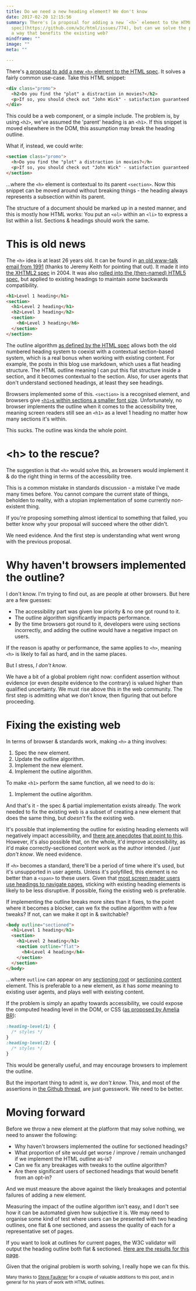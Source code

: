 ```yaml
---
title: Do we need a new heading element? We don't know
date: 2017-02-20 12:15:56
summary: There's [a proposal for adding a new `<h>` element to the HTML
  spec](https://github.com/w3c/html/issues/774), but can we solve the problem in
  a way that benefits the existing web?
mindframe: ""
image: ""
meta: ""

---
```


There's [a proposal to add a new `<h>` element to the HTML spec](https://github.com/w3c/html/issues/774). It solves a fairly common use-case. Take this HTML snippet:

```html
<div class="promo">
  <h2>Do you find the "plot" a distraction in movies?</h2>
  <p>If so, you should check out "John Wick" - satisfaction guaranteed!</p>
</div>
```

This could be a web component, or a simple include. The problem is, by using `<h2>`, we've assumed the 'parent' heading is an `<h1>`. If this snippet is moved elsewhere in the DOM, this assumption may break the heading outline.

What if, instead, we could write:

```html
<section class="promo">
  <h>Do you find the "plot" a distraction in movies?</h>
  <p>If so, you should check out "John Wick" - satisfaction guaranteed!</p>
</section>
```

…where the `<h>` element is contextual to its parent `<section>`. Now this snippet can be moved around without breaking things - the heading always represents a subsection within its parent.

The structure of a document should be marked up in a nested manner, and this is mostly how HTML works: You put an `<ol>` within an `<li>` to express a list within a list. Sections & headings should work the same.

# This is old news

The `<h>` idea is at least 26 years old. It can be found in [an old www-talk email from 1991](https://lists.w3.org/Archives/Public/www-talk/1991SepOct/0003.html) (thanks to Jeremy Keith for pointing that out). It made it into [the XHTML2 spec](https://www.w3.org/TR/2004/WD-xhtml2-20040722/mod-structural.html#sec_8.5.) in 2004. It was also [rolled into the (then-named) HTML5 spec](https://html.spec.whatwg.org/multipage/semantics.html#headings-and-sections), but applied to existing headings to maintain *some* backwards compatibility.

```html
<h1>Level 1 heading</h1>
<section>
  <h1>Level 2 heading</h1>
  <h2>Level 3 heading</h2>
  <section>
    <h6>Level 3 heading</h6>
  </section>
</section>
```

The outline algorithm [as defined by the HTML spec](https://html.spec.whatwg.org/multipage/semantics.html#headings-and-sections) allows both the old numbered heading system to coexist with a contextual section-based system, which is a real bonus when working with existing content. For example, the posts in this blog use markdown, which uses a flat heading structure. The HTML outline meaning I can put this flat structure inside a section, and it becomes contextual to the section. Also, for user agents that don't understand sectioned headings, at least they see headings.

Browsers implemented some of this. `<section>` is a recognised element, and browsers give [`<h1>`s within sections a smaller font size](https://jsbin.com/jucorev/edit?html,output). Unfortunately, no browser implements the outline when it comes to the accessibility tree, meaning screen readers still see an `<h1>` as a level 1 heading no matter how many sections it's within.

This sucks. The outline was kinda the whole point.

# &lt;h&gt; to the rescue?

The suggestion is that `<h>` would solve this, as browsers would implement it & do the right thing in terms of the accessibility tree.

This is a common mistake in standards discussion - a mistake I've made many times before. You cannot compare the current state of things, beholden to reality, with a utopian implementation of some currently non-existent thing.

If you're proposing something almost identical to something that failed, you better know why your proposal will succeed where the other didn't.

We need evidence. And the first step is understanding what went wrong with the previous proposal.

# Why haven't browsers implemented the outline?

I don't know. I'm trying to find out, as are people at other browsers. But here are a few guesses:

* The accessibility part was given low priority & no one got round to it.
* The outline algorithm significantly impacts performance.
* By the time browsers got round to it, developers were using sections incorrectly, and adding the outline would have a negative impact on users.

If the reason is apathy or performance, the same applies to `<h>`, meaning `<h>` is likely to fail as hard, and in the same places.

But I stress, *I don't know*.

We have a bit of a global problem right now: confident assertion without evidence (or even despite evidence to the contrary) is valued higher than qualified uncertainty. We must rise above this in the web community. The first step is admitting what we don't know, then figuring that out before proceeding.

# Fixing the existing web

In terms of browser & standards work, making `<h>` a thing involves:

1. Spec the new element.
1. Update the outline algorithm.
1. Implement the new element.
1. Implement the outline algorithm.

To make `<h1>` perform the same function, all we need to do is:

1. Implement the outline algorithm.

And that's it - the spec & partial implementation exists already. The work needed to fix the existing web is a subset of creating a new element that does the same thing, but *doesn't* fix the existing web.

It's possible that implementing the outline for existing heading elements will negatively impact accessibility, and [there are anecdotes](https://twitter.com/stevefaulkner/status/833661375356481538) [that point to this](https://github.com/w3c/html/issues/774#issuecomment-278382514). However, it's also possible that, on the whole, it'd improve accessibility, as it'd make correctly-sectioned content work as the author intended. *I just don't know*. We need evidence.

If `<h>` becomes a standard, there'll be a period of time where it's used, but it's unsupported in user agents. Unless it's polyfilled, this element is no better than a `<span>` to these users. Given that [most screen reader users use headings to navigate pages](http://webaim.org/projects/screenreadersurvey5/#finding), sticking with existing heading elements is likely to be less disruptive. If possible, fixing the existing web is preferable.

If implementing the outline breaks more sites than it fixes, to the point where it becomes a blocker, can we fix the outline algorithm with a few tweaks? If not, can we make it opt in & switchable?

```html
<body outline="sectioned">
  <h1>Level 1 heading</h1>
  <section>
    <h1>Level 2 heading</h1>
    <section outline="flat">
      <h4>Level 4 heading</h4>
    </section>
  </section>
</body>
```

…where `outline` can appear on any [sectioning root](https://html.spec.whatwg.org/multipage/semantics.html#sectioning-root) or [sectioning content](https://html.spec.whatwg.org/multipage/dom.html#sectioning-content-2) element. This is preferable to a new element, as it has *some* meaning to existing user agents, and plays well with existing content.

If the problem is simply an apathy towards accessibility, we could expose the computed heading level in the DOM, or CSS ([as proposed by Amelia BR](https://github.com/w3c/html/issues/774#issuecomment-278404905)):

```css
:heading-level(1) {
  /* styles */
}
:heading-level(2) {
  /* styles */
}
```

This would be generally useful, and may encourage browsers to implement the outline.

But the important thing to admit is, *we don't know*. This, and most of the assertions in [the Github thread](https://github.com/w3c/html/issues/774), are just guesswork. We need to be better.

# Moving forward

Before we throw a new element at the platform that may solve nothing, we need to answer the following:

* Why haven't browsers implemented the outline for sectioned headings?
* What proportion of site would get worse / improve / remain unchanged if we implement the HTML outline as-is?
* Can we fix any breakages with tweaks to the outline algorithm?
* Are there significant users of sectioned headings that would benefit from an opt-in?

And we must measure the above against the likely breakages and potential failures of adding a new element.

Measuring the impact of the outline algorithm isn't easy, and I don't see how it can be automated given how subjective it is. We may need to organise some kind of test where users can be presented with two heading outlines, one flat & one sectioned, and assess the quality of each for a representative set of pages.

If you want to look at outlines for current pages, the W3C validator will output the heading outline both flat & sectioned. [Here are the results for this page](https://validator.w3.org/nu/?showoutline=yes&doc=https%3A%2F%2Fjakearchibald.com%2F2017%2Fdo-we-need-a-new-heading-element%2F#headingoutline).

Given that the original problem is worth solving, I really hope we can fix this.

<small>Many thanks to [Steve Faulkner](https://twitter.com/stevefaulkner) for a couple of valuable additions to this post, and in general for his years of work with HTML outlines.</small>
